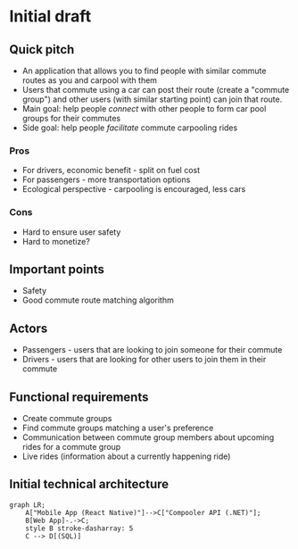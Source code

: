 # Initial draft

## Quick pitch

- An application that allows you to find people with similar commute routes as you
  and carpool with them
- Users that commute using a car can post their route (create a "commute group")
  and other users (with similar starting point) can join that route.
- Main goal: help people _connect_ with other people to form car pool groups for their
  commutes
- Side goal: help people _facilitate_ commute carpooling rides

### Pros

- For drivers, economic benefit - split on fuel cost
- For passengers - more transportation options
- Ecological perspective - carpooling is encouraged, less cars

### Cons

- Hard to ensure user safety
- Hard to monetize?

## Important points

- Safety
- Good commute route matching algorithm

## Actors

- Passengers - users that are looking to join someone for their commute
- Drivers - users that are looking for other users to join them in their commute

## Functional requirements

- Create commute groups
- Find commute groups matching a user's preference
- Communication between commute group members about upcoming rides for a commute group
- Live rides (information about a currently happening ride)

## Initial technical architecture

```mermaid
graph LR;
    A["Mobile App (React Native)"]-->C["Compooler API (.NET)"];
    B[Web App]-.->C;
    style B stroke-dasharray: 5
    C --> D[(SQL)]
```

